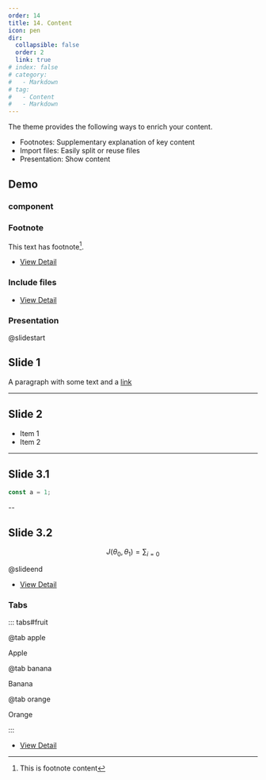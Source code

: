 ```yaml
---
order: 14
title: 14. Content
icon: pen
dir:
  collapsible: false
  order: 2
  link: true
# index: false
# category:
#   - Markdown
# tag:
#   - Content
#   - Markdown
---
```


The theme provides the following ways to enrich your content.

- Footnotes: Supplementary explanation of key content
- Import files: Easily split or reuse files
- Presentation: Show content

<!-- more -->

## Demo

### component

### Footnote

This text has footnote[^first].

[^first]: This is footnote content

- [View Detail](./footnote.md)

### Include files

<!-- @include: ./demo.snippet.md{9-13} -->

- [View Detail](./include.md)

### Presentation





@slidestart

## Slide 1

A paragraph with some text and a [link](https://mister-hope.com)

---

## Slide 2

- Item 1
- Item 2

---

## Slide 3.1

```js
const a = 1;
```

--

## Slide 3.2

$$
J(\theta_0,\theta_1) = \sum_{i=0}
$$

@slideend







- [View Detail](./revealjs.md)

### Tabs

::: tabs#fruit

@tab apple

Apple

@tab banana

Banana

@tab orange

Orange

:::

- [View Detail](./tabs.md)
